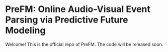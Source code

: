 # PreFM: Online Audio-Visual Event Parsing via Predictive Future Modeling
Welcome! This is the official repo of PreFM. The code will be released soon.
